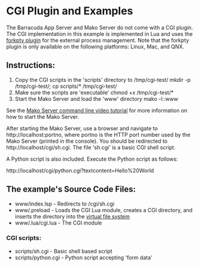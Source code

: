 # CGI Plugin and Examples

The Barracuda App Server and Mako Server do not come with a CGI
plugin. The CGI implementation in this example is implemented in Lua
and uses the
[forkpty plugin](https://realtimelogic.com/ba/doc/?url=auxlua.html#forkptylib)
for the external process management. Note that the forkpty plugin is
only available on the following platforms: Linux, Mac, and QNX.

## Instructions:

1. Copy the CGI scripts in the 'scripts' directory to /tmp/cgi-test/
   mkdir -p /tmp/cgi-test/; cp scripts/* /tmp/cgi-test/
2. Make sure the scripts are 'executable'
   chmod +x /tmp/cgi-test/*
3. Start the Mako Server and load the 'www' directory
   mako -l::www

See the
[Mako Server command line video tutorial](https://youtu.be/vwQ52ZC5RRg)
for more information on how to start the Mako Server.

After starting the Mako Server, use a browser and navigate to
http://localhost:portno, where portno is the HTTP port number used by
the Mako Server (printed in the console). You should be redirected to
http://localhost/cgi/sh.cgi. The file 'sh.cgi' is a basic CGI
shell script.

A Python script is also included. Execute the Python script as follows:

http://localhost/cgi/python.cgi?textcontent=Hello%20World


## The example's Source Code Files:

* www/index.lsp - Redirects to /cgi/sh.cgi
* www/.preload - Loads the CGI Lua module, creates a CGI directory,
  and inserts the directory into the
  [virtual file system](https://realtimelogic.com/ba/doc/?url=GettingStarted.html#VFS)
* www/.lua/cgi.lua - The CGI module

### CGI scripts:

* scripts/sh.cgi - Basic shell based script
* scripts/python.cgi - Python script accepting 'form data'





